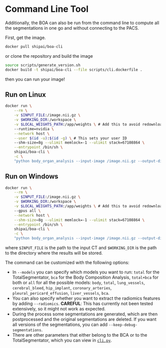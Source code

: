 # Command Line Tool

Additionally, the BOA can also be run from the command line to compute all the segmentations in one go and without connecting to the PACS.

First, get the image.
```bash
docker pull shipai/boa-cli
```

or clone the repository and build the image
```bash
source scripts/generate_version.sh
docker build -t shipai/boa-cli --file scripts/cli.dockerfile .
```

then you can run your image!

## Run on Linux
```bash
docker run \
    --rm \
    -v $INPUT_FILE:/image.nii.gz \
    -v $WORKING_DIR:/workspace \
    -v $LOCAL_WEIGHTS_PATH:/app/weights \ # Add this to avoid redownloading
    --runtime=nvidia \
    --network host \
    --user $(id -u):$(id -g) \ # This sets your user ID
    --shm-size=8g --ulimit memlock=-1 --ulimit stack=67108864 \
    --entrypoint /bin/sh \
    shipai/boa-cli \
    -c \
    "python body_organ_analysis --input-image /image.nii.gz --output-dir /workspace/ --models all --verbose"
```

## Run on Windows
```bash
docker run \
    --rm \
    -v $INPUT_FILE:/image.nii.gz \
    -v $WORKING_DIR:/workspace \
    -v $LOCAL_WEIGHTS_PATH:/app/weights \ # Add this to avoid redownloading
    --gpus all \
    --network host \
    --shm-size=8g --ulimit memlock=-1 --ulimit stack=67108864 \
    --entrypoint /bin/sh \
    shipai/boa-cli \
    -c \
    "python body_organ_analysis --input-image /image.nii.gz --output-dir /workspace/ --models all --verbose"
```

where `$INPUT_FILE` is the path to the input CT and `$WORKING_DIR` is the path to the directory where the results will be stored.

The command can be customized with the following options:
* In `--models` you can specify which models you want to run: `total` for the TotalSegmentator, `bca` for the Body Composition Analysis, `total+bca` for both or `all` for all the possible models: `body`, `total`, `lung_vessels`, `cerebral_bleed`, `hip_implant`, `coronary_arteries`, `pleural_pericard_effusion`, `liver_vessels`, `bca`.
* You can also specify whether you want to extract the radiomics features by adding `--radiomics`. **CAREFUL**: This has currently not been tested extensively, so it might not work as expected.
* During the process some segmentations are generated, which are then postprocessed and the original segmentations are deleted. If you want all versions of the segmentations, you can add `--keep-debug-segmentations`.
* There are other parameters that either belong to the BCA or to the TotalSegmentator, which you can view in [`cli.py`](cli.py).
